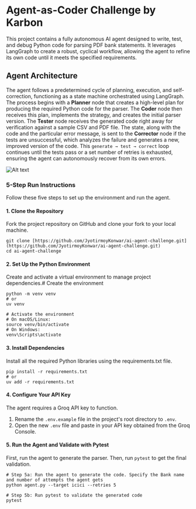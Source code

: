 # Agent-as-Coder Challenge by Karbon
This project contains a fully autonomous AI agent designed to write, test, and debug Python code for parsing PDF bank statements. It leverages LangGraph to create a robust, cyclical workflow, allowing the agent to refine its own code until it meets the specified requirements.
## Agent Architecture
The agent follows a predetermined cycle of planning, execution, and self-correction, functioning as a state machine orchestrated using LangGraph. The process begins with a **Planner** node that creates a high-level plan for producing the required Python code for the parser. The **Coder** node then receives this plan, implements the strategy, and creates the initial parser version. The **Tester** node receives the generated code right away for verification against a sample CSV and PDF file. The state, along with the code and the particular error message, is sent to the **Corrector** node if the tests are unsuccessful, which analyzes the failure and generates a new, improved version of the code. This `generate → test → correct` loop continues until the tests pass or a set number of retries is exhausted, ensuring the agent can autonomously recover from its own errors.

![Alt text](https://github.com/JyotirmoyKonwar/ai-agent-challenge/agent_graph_mermaid.png)

### 5-Step Run Instructions
Follow these five steps to set up the environment and run the agent.
#### 1. Clone the Repository
Fork the project repository on GitHub and clone your fork to your local machine.
```
git clone [https://github.com/JyotirmoyKonwar/ai-agent-challenge.git](https://github.com/JyotirmoyKonwar/ai-agent-challenge.git)
cd ai-agent-challenge
```
#### 2. Set Up the Python Environment
Create and activate a virtual environment to manage project dependencies.# Create the environment
```
python -m venv venv
# or
uv venv

# Activate the environment
# On macOS/Linux:
source venv/bin/activate
# On Windows:
venv\Scripts\activate
```
#### 3. Install Dependencies
Install all the required Python libraries using the requirements.txt file.
```
pip install -r requirements.txt
# or
uv add -r requirements.txt
```
#### 4. Configure Your API Key
The agent requires a Groq API key to function.
1. Rename the `.env.example` file in the project's root directory to `.env`.
2. Open the new `.env` file and paste in your API key obtained from the Groq Console.
#### 5. Run the Agent and Validate with Pytest
First, run the agent to generate the parser. Then, run `pytest` to get the final validation.
```
# Step 5a: Run the agent to generate the code. Specify the Bank name and number of attempts the agent gets
python agent.py --target icici --retries 5

# Step 5b: Run pytest to validate the generated code
pytest
```

